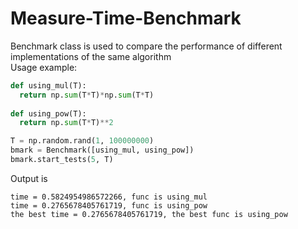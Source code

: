 # Measure-Time-Benchmark
Benchmark class is used to compare the performance of different implementations of the same algorithm <br />
Usage example:
```py
def using_mul(T):
  return np.sum(T*T)*np.sum(T*T)
  
def using_pow(T):
  return np.sum(T*T)**2

T = np.random.rand(1, 100000000)
bmark = Benchmark([using_mul, using_pow])
bmark.start_tests(5, T)
```
Output is
```
time = 0.5824954986572266, func is using_mul
time = 0.2765678405761719, func is using_pow
the best time = 0.2765678405761719, the best func is using_pow
```
